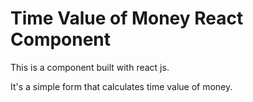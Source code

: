 # Time Value of Money React Component

This is a component built with react js.

It's a simple form that calculates time value of money.

